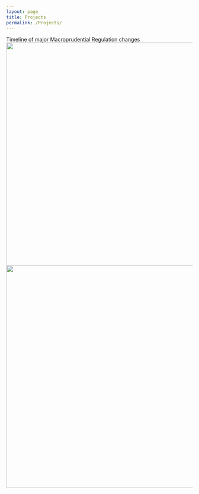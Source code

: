 ```yaml
---
layout: page
title: Projects
permalink: /Projects/
---
```


Timeline of major Macroprudential Regulation changes
<img align="left" width="600" height="600" src="{{ site.url }}{{ site.baseurl }}/docs/assets/timeline.jpg" class="img-responsive" />


<img align="right" width="600" height="600" src="{{ site.url }}{{ site.baseurl }}/docs/assets/Picure1.png" class="img-responsive" />



